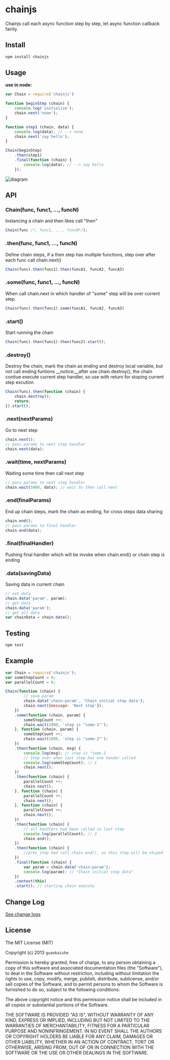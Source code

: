 chainjs
=======

Chainjs call each async function step by step, let async function callback fairily.

## Install

```bash
npm install chainjs
```

## Usage

__use in node:__
```javascript
var Chain = require('chainjs')

function beginStep (chain) {
    console.log('initialize');
    chain.next('none');
}

function step1 (chain, data) {
    console.log(data); // --> none
    chain.next('say hello');
}

Chain(beginStep)
    .then(step1)
    .final(function (chain) {
        console.log(data); // --> say hello
    });
```

![diagram](http://switer.qiniudn.com/chainjs-diagram.png)

## API

### Chain(func, func1, ..., funcN)
Instancing a chain and then likes call "then"
```javascript
Chain(func /*, func1, ..., funcN*/);
```

### .then(func, func1, ..., funcN)
Define chain steps, if a then step has multiple functions, step over after each func call chain.next()
```javascript
Chain(func).then(func1).then(funcA1, funcA2, funcA3)
```

### .some(func, func1, ..., funcN)
When call chain.next in which handler of "some" step will be over current step.
```javascript
Chain(func).then(func1).some(funcA1, funcA2, funcA3)
```

### .start()
Start running the chain
```javascript
Chain(func).then(func1).then(func2).start();
```

### .destroy()
Destroy the chain, mark the chain as ending and destroy local variable, but not call ending funtions
__notice:__after use chain.destroy(), the chain contiue execute current step handler, 
so use with return for stoping current step excution
```javascript
Chain(func).then(function (chain) {
    chain.destroy();
    return;
}).start();
```

### .next(nextParams)
Go to next step
```javascript
chain.next();
// pass params to next step handler
chain.next(data);
```

### .wait(time, nextParams)
Waiting some time then call next step
```javascript
// pass params to next step handler
chain.wait(5000, data); // wait 5s then call next
```

### .end(finalParams)
End up chain steps, mark the chain as ending, for cross steps data sharing
```javascript
chain.end();
// pass params to final handler
chain.end(data);
```

### .final(finalHandler)
Pushing final handler which will be invoke when chain.end() or chain step is ending

### .data(savingData)
Saving data in current chain
```javascript
// set data
chain.data('param', param);
// get data
chain.data('param');
// get all data
var chainData = chain.data();
```

## Testing

```bash
npm test
```

## Example

```javascript
var Chain = require('chainjs');
var someStepCount = 0;
var parallelCount = 0;

Chain(function (chain) {
        // save param
        chain.data('chain:param', 'Chain initial step data');
        chain.next({message: 'Next step'});
    })
    .some(function (chain, param) {
        someStepCount ++;
        chain.wait(2000, 'step is "some-1"');
    }, function (chain, param) {
        someStepCount ++;
        chain.wait(1000, 'step is "some-2"');
    })
    .then(function (chain, msg) {
        console.log(msg); // step is "some-2
        // Step over when last step has one hander called
        console.log(someStepCount); // 1
        chain.next();
    })
    .then(function (chain) {
        parallelCount ++;
        chain.next();
    }, function (chain) {
        parallelCount ++;
        chain.next();
    }, function (chain) {
        parallelCount ++;
        chain.next();
    })
    .then(function (chain) {
        // all handlers had been called in last step
        console.log(parallelCount); // 3
        chain.end();
    })
    .then(function (chain) {
        //prev step had call chain.end(), so this step will be skiped
    })
    .final(function (chain) {
        var param = chain.data('chain:param');
        console.log(param); // "Chain initial step data"
    })
    .context(this)
    .start(); // starting chain execute
```

## Change Log

[See change logs](https://github.com/switer/chainjs/blob/master/CHANGELOG.md)

## License

The MIT License (MIT)

Copyright (c) 2013 `guankaishe`

Permission is hereby granted, free of charge, to any person obtaining a copy of
this software and associated documentation files (the "Software"), to deal in
the Software without restriction, including without limitation the rights to
use, copy, modify, merge, publish, distribute, sublicense, and/or sell copies of
the Software, and to permit persons to whom the Software is furnished to do so,
subject to the following conditions:

The above copyright notice and this permission notice shall be included in all
copies or substantial portions of the Software.

THE SOFTWARE IS PROVIDED "AS IS", WITHOUT WARRANTY OF ANY KIND, EXPRESS OR
IMPLIED, INCLUDING BUT NOT LIMITED TO THE WARRANTIES OF MERCHANTABILITY, FITNESS
FOR A PARTICULAR PURPOSE AND NONINFRINGEMENT. IN NO EVENT SHALL THE AUTHORS OR
COPYRIGHT HOLDERS BE LIABLE FOR ANY CLAIM, DAMAGES OR OTHER LIABILITY, WHETHER
IN AN ACTION OF CONTRACT, TORT OR OTHERWISE, ARISING FROM, OUT OF OR IN
CONNECTION WITH THE SOFTWARE OR THE USE OR OTHER DEALINGS IN THE SOFTWARE.

